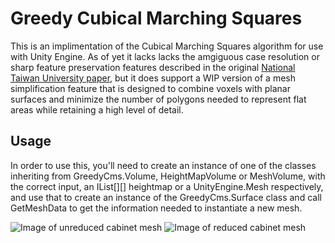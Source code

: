 # Greedy Cubical Marching Squares
This is an implimentation of the Cubical Marching Squares algorithm for use with Unity Engine. As of yet it lacks lacks the amgiguous case resolution or sharp feature preservation features described in the original [National Taiwan University paper](https://graphics.cmlab.csie.ntu.edu.tw/CMS/), but it does support a WIP version of a mesh simplification feature that is designed to combine voxels with planar surfaces and minimize the number of polygons needed to represent flat areas while retaining a high level of detail.


## Usage
In order to use this, you'll need to create an instance of one of the classes inheriting from GreedyCms.Volume, HeightMapVolume or MeshVolume, with the correct input, an IList<float>[][] heightmap or a UnityEngine.Mesh respectively, and use that to create an instance of the GreedyCms.Surface class and call GetMeshData to get the information needed to instantiate a new mesh.


![Image of unreduced cabinet mesh](https://i.imgur.com/OrYfzpG.jpg)
![Image of reduced cabinet mesh](https://i.imgur.com/EjaXfVo.jpg)
